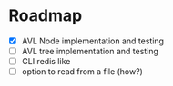 # Roadmap

- [x] AVL Node implementation and testing
- [ ] AVL tree implementation and testing
- [ ] CLI redis like
- [ ] option to read from a file (how?)
